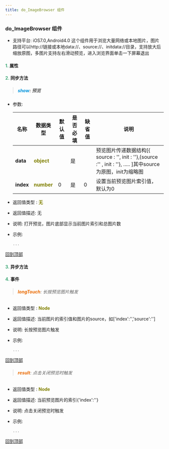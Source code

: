 ```yaml
---
title: do_ImageBrowser 组件
---
```


### do_ImageBrowser 组件

* 支持平台: iOS7.0,Android4.0
这个组件用于浏览大量网络或本地图片，图片路径可以http://链接或本地data://、source://、initdata://目录，支持放大后缩放原图，多图片支持左右滑动预览，进入浏览界面单击一下屏幕退出

#### <font color ='#40A977'>**1.**</font> 属性

#### <font color ='#40A977'>**2.**</font> 同步方法

>##### <font color ='#0092db'>**show**</font>: 预览

- 参数:

  名称 | 数据类型 |默认值|是否必填|缺省值|说明
  ---- |-------------  |----------|--------------|--------|------
  **data** |<font color ='#808000'>**object**</font> |  | 是||预览图片传递数据结构[{ source : '', init : ''},{source :'' , init : ''}, ..... ]其中source 为原图，init为缩略图
  **index** |<font color ='#808000'>**number**</font> | 0 | 是|0|设置当前预览图片索引值，默认为0
- 返回值类型 : <font color ='#808000'>**无**</font>
- 返回值描述: 无
- 说明: 打开预览，图片底部显示当前图片索引和总图片数
- 示例:

  ```javascript
  ...

  ```

[回到顶部](#top)

#### <font color ='#40A977'>**3.**</font> 异步方法


#### <font color ='#40A977'>**4.**</font> 事件

>###### <font color ='#e96900'>**longTouch**</font>: 长按预览图片触发

- 返回值类型 : <font color ='#808000'>**Node**</font>
- 返回值描述: 当前图片的索引值和图片的source，如['index':'','source':'']
- 说明: 长按预览图片触发
- 示例:

  ```javascript
  ...

  ```

[回到顶部](#top)

>###### <font color ='#e96900'>**result**</font>: 点击关闭预览时触发

- 返回值类型 : <font color ='#808000'>**Node**</font>
- 返回值描述: 当前预览图片的索引{'index':''}
- 说明: 点击关闭预览时触发
- 示例:

  ```javascript
  ...

  ```

[回到顶部](#top)


